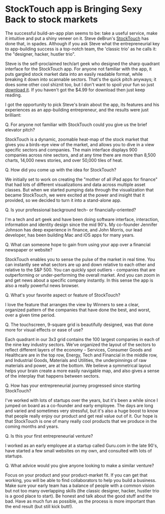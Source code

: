 # StockTouch app is Bringing Sexy Back to stock markets

The successful build-an-app plan seems to be: take a useful service, make it intuitive and put a shiny veneer on it. Steve deBrun's <a href="http://stocktouch.com/">StockTouch</a> has done that, in spades.  Although if you ask Steve what the entrepreneurial key to app-building success is a top-notch team, the 'classic trio' as he calls it: the "designer, hacker, hustler trio". 

Steve is the self-proclaimed tech/art geek who designed the sharp quadrant interface for the StockTouch app. For anyone not familiar with the app, it puts gargled stock market data into an easily readable format, while breaking it down into scannable sectors. That's the quick pitch anyways; it does some other cool shiznit too, but I don't want to spoil your fun so just <a href="http://itunes.apple.com/us/app/stocktouch/id445170859?mt=8">download it</a>. If you haven't got the $4.99 for download then just keep reading.

I got the opportunity to pick Steve's brain about the app, its features and his experiences as an app-building entrepreneur, and the results were just brilliant:

Q. For anyone not familiar with StockTouch could you give us the brief elevator pitch?

StockTouch is a dynamic, zoomable heat-map of the stock market that gives you a birds-eye view of the market, and allows you to dive in a view specific sectors and companies. The main interface displays 900 companies across nine sectors, and at any time there are more than 8,500 charts, 14,000 news stories, and over 50,000 tiles of heat.

Q. How did you come up with the idea for StockTouch?

We initially set to work on creating the "mother of all iPad apps for finance" that had lots of different visualizations and data across multiple asset classes. But when we started pumping data through the visualization that became StockTouch, we were excited at the power and insight that it provided, so we decided to turn it into a stand-alone app.

Q. Is your professional background tech- or financially-oriented?

I'm a tech and art geek and have been doing software interface, interaction, information and identity design since the mid 90's. My co-founder Jennifer Johnson has deep experience in finance, and John Morris, our lead developer, has been building Mac and iOS apps for many years.

Q. What can someone hope to gain from using your app over a financial newspaper or website?

StockTouch enables you to sense the pulse of the market in real time. You can instantly see what sectors are up and down relative to each other and relative to the S&P 500. You can quickly spot outliers - companies that are outperforming or under-performing the overall market. And you can zoom in and get news about a specific company instantly. In this sense the app is also a really powerful news browser.

Q. What's your favorite aspect or feature of StockTouch?

I love the feature that arranges the view by Winners to see a clear, organized pattern of the companies that have done the best, and worst, over a given time period.

Q. The touchscreen, 9-square grid is beautifully designed, was that done more for visual effects or ease of use?

Each quadrant in our 3x3 grid contains the 100 largest companies in each of the nine key industry sectors. We've organized the layout of the sectors to reflect different layers of the economy - Services, Consumer Goods and Healthcare are in the top row, Energy, Tech and Financial in the middle row, and Industrial Goods, Materials and Utilities, the underpinnings of raw materials and power, are at the bottom. We believe a symmetrical layout helps your brain create a more easily navigable map, and also gives a sense of the interplay that happens between sectors.

Q. How has your entrepreneurial journey progressed since starting StockTouch?

I've worked with lots of startups over the years, but it's been a while since I jumped on board as a co-founder and early employee. The days are long and varied and sometimes very stressful, but it's also a huge boost to know that people really enjoy our product and get real value out of it. Our hope is that StockTouch is one of many really cool products that we produce in the coming months and years. 

Q. Is this your first entrepreneurial venture?

I worked as an early employee at a startup called Guru.com in the late 90's, have started a few small websites on my own, and consulted with lots of startups.

Q. What advice would you give anyone looking to make a similar venture?

Focus on your product and your product-market fit. If you can get that working, you will be able to find collaborators to help you build a business. Make sure your early team has a balance of people with a common vision but not too many overlapping skills (the classic designer, hacker, hustler trio is a good place to start). Be honest and talk about the good stuff and the bad. Have as much fun as possible, as the process is more important than the end result (but still kick butt!).
